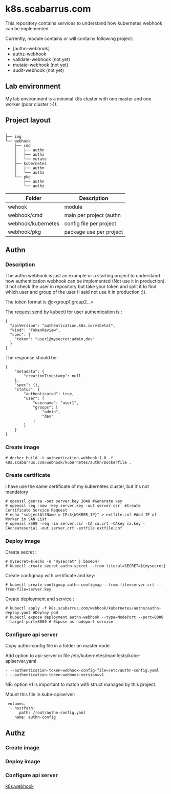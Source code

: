 # k8s.scabarrus.com
This repository contains services to understand how kubernetes webhook can be implemented

Currently, module contains or will contains following project:
* [authn-webhook] 
* authz-webhook
* validate-webhook (not yet)
* mutate-webhook (not yet)
* audit-webhook (not yet)

## Lab environment
My lab environment is a minimal k8s cluster with one master and one worker (poor cluster :-)).

## Project layout 
```
.
├── img
└── webhook
    ├── cmd
    │   ├── authn
    │   ├── authz
    │   └── mutate
    ├── kubernetes
    │   ├── authn
    │   └── authz
    └── pkg
        ├── authn
        └── authz
```

| Folder		| Description					|
|-----------------------|-----------------------------------------------|
| wehook		| module					|
| webhook/cmd		| main per project (authn| authz | mutate	|
| webhook/kubernetes	| config file per project			|
| webhook/pkg		| package use per project			|


## Authn

### Description

The authn webhook is just an example or a starting project to understand how authentication webhook can be implemented (Not use it in production).
It not check the user in repository but take your token and split it to find which user and group of the user (I said not use it in production :)).

The token format is <user>@<secret>:<group1,group2...>

The request send by kubectl for user authentication is :
```
{
  "apiVersion": "authentication.k8s.io/v1beta1",
  "kind": "TokenReview",
  "spec": {
    "token": "user1@mysecret:admin,dev"
  }
}
```

The response should be:
```
{
    "metadata": {
        "creationTimestamp": null
    },
    "spec": {},
    "status": {
        "authenticated": true,
        "user": {
            "username": "user1",
            "groups": [
                "admin",
                "dev"
            ]
        }
    }
}
```


### Create image
```
# docker build -t authentication-webhook:1.0 -f k8s.scabarrus.com/webhook/kubernetes/authn/Dockerfile .
```

### Create certificate
I have use the same certificate of my kubernetes cluster, but it's not mandatory
```
# openssl genrsa -out server.key 2048 #Generate key
# openssl req -new -key server.key -out server.csr  #Create Certificate Service Request
# echo "subjectAltName = IP:${WOKRER_IP}" > extfile.cnf #Add IP of Worker in SAN List
# openssl x509 -req -in server.csr -CA ca.crt -CAkey ca.key -CAcreateserial -out server.crt -extfile extfile.cnf
```


### Deploy image
Create secret :
```
# mysecret=$(echo -n "mysecret" | base64)
# kubectl create secret authn-secret --from-literal=SECRET=${mysecret} 
```

Create configmap with certificate and key:
```
# kubectl create configmap authn-configmap --from-file=server.crt --from-file=server.key
```
Create deployment and service :
```
# kubectl apply -f k8s.scabarrus.com/webhook/kubernetes/authn/authn-deploy.yaml #Deploy pod
# kubectl expose deployment authn-webhook --type=NodePort --port=8080 --target-port=8080 # Expose as nodeport service
```

### Configure api server

Copy  authn-config file in a folder on master node 

Add option to api-server in file /etc/kubernetes/manifests/kube-apiserver.yaml

```
- --authentication-token-webhook-config-file=/etc/authn-config.yaml
- --authentication-token-webhook-version=v1
```
NB: option v1 is important to match with struct managed by this project.

Mount this file in kube-apiserver:
``` 
 volumes:
  - hostPath:
      path: /root/authn-config.yaml
    name: authn-config
```

## Authz

### 
### Create image

### Deploy image

### Configure api server

[k8s.webhook](../../blob/master/k8s.webhook/README.md)
